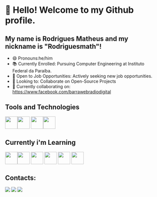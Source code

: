 # 👋 Hello! Welcome to my Github profile.
## My name is Rodrigues Matheus and my nickname is "Rodriguesmath"!
- 😄 Pronouns:he/him
- 📚 Currently Enrolled: Pursuing Computer Engineering at Instituto Federal da Paraíba.
- 💼 Open to Job Opportunities: Actively seeking new job opportunities.
- 👯 Looking to: Collaborate on Open-Source Projects
- 👥 Currently collaborating on: https://www.facebook.com/barrawebradiodigital
## Tools and Technologies

<img loading="lazy" src="https://cdn.jsdelivr.net/gh/devicons/devicon/icons/c/c-original.svg" width="40" height="40"/><img loading="lazy" src="https://cdn.jsdelivr.net/gh/devicons/devicon/icons/git/git-original.svg" width="40" height="40"/>
<img loading="lazy" src="https://cdn.jsdelivr.net/gh/devicons/devicon/icons/pandas/pandas-original.svg" width="40" height="40"/><img loading="lazy" src="https://cdn.jsdelivr.net/gh/devicons/devicon/icons/python/python-original.svg" width="40" height="40"/>

## Currently i'm Learning
<img loading="lazy" src="https://cdn.jsdelivr.net/gh/devicons/devicon/icons/html5/html5-original.svg" width="40" height="40"/><img loading="lazy" src="https://cdn.jsdelivr.net/gh/devicons/devicon/icons/css3/css3-original.svg" width="40" height="40"/>
<img loading="lazy" src="https://cdn.jsdelivr.net/gh/devicons/devicon/icons/javascript/javascript-original.svg" width="40" height="40"/> <img loading="lazy" src="https://cdn.jsdelivr.net/gh/devicons/devicon/icons/docker/docker-plain.svg" width="40" height="40"/> <img loading="lazy" src="https://cdn.jsdelivr.net/gh/devicons/devicon/icons/rails/rails-plain-wordmark.svg" width="40" height="40"/> <img loading="lazy" src="https://cdn.jsdelivr.net/gh/devicons/devicon/icons/ruby/ruby-plain.svg" width="40" height="40"/>

## Contacts:

<div>
<a href="https://www.instagram.com/__rodriguesmath__/" target="_blank"><img loading="lazy" src="https://img.shields.io/badge/-Instagram-%23E4405F?style=for-the-badge&logo=instagram&logoColor=white" target="_blank"></a>
<a href = "mailto: rodriguesmateus.rm@gmail.com"><img loading="lazy" src="https://img.shields.io/badge/Gmail-D14836?style=for-the-badge&logo=gmail&logoColor=white" target="_blank"></a>
<a href="www.linkedin.com/in/rodrigues-matheus-lima-ba4572220/" target="_blank"><img loading="lazy" src="https://img.shields.io/badge/-LinkedIn-%230077B5?style=for-the-badge&logo=linkedin&logoColor=white" target="_blank"></a>   
</div>
